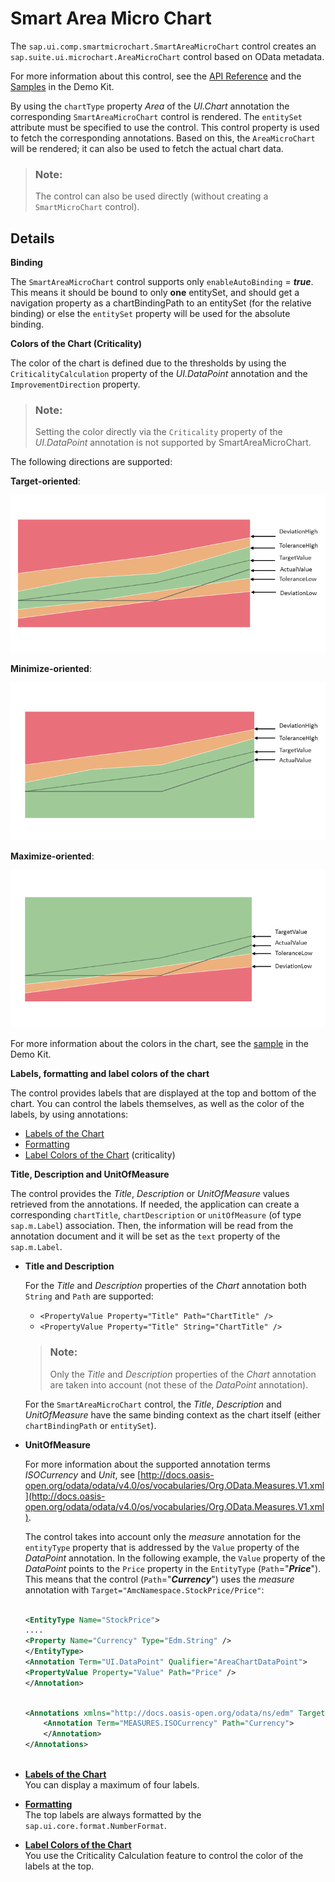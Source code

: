 <!-- loio283cdca9709e4c4ebfa8f2324da371f9 -->

# Smart Area Micro Chart

The `sap.ui.comp.smartmicrochart.SmartAreaMicroChart` control creates an `sap.suite.ui.microchart.AreaMicroChart` control based on OData metadata.

For more information about this control, see the [API Reference](https://ui5.sap.com/#/api/sap.ui.comp.smartmicrochart.SmartAreaMicroChart) and the [Samples](https://ui5.sap.com/#/entity/sap.ui.comp.smartmicrochart.SmartAreaMicroChart) in the Demo Kit.

By using the `chartType` property *Area* of the *UI.Chart* annotation the corresponding `SmartAreaMicroChart` control is rendered. The `entitySet` attribute must be specified to use the control. This control property is used to fetch the corresponding annotations. Based on this, the `AreaMicroChart` will be rendered; it can also be used to fetch the actual chart data.

> ### Note:  
> The control can also be used directly \(without creating a `SmartMicroChart` control\).



## Details

**Binding**

The `SmartAreaMicroChart` control supports only `enableAutoBinding` = ***true***. This means it should be bound to only **one** entitySet, and should get a navigation property as a chartBindingPath to an entitySet \(for the relative binding\) or else the `entitySet` property will be used for the absolute binding.

**Colors of the Chart \(Criticality\)**

The color of the chart is defined due to the thresholds by using the `CriticalityCalculation` property of the *UI.DataPoint* annotation and the `ImprovementDirection` property.

> ### Note:  
> Setting the color directly via the `Criticality` property of the *UI.DataPoint* annotation is not supported by SmartAreaMicroChart.

The following directions are supported:

**Target-oriented**:

![](images/SmartAreaMicroChart_Target_a6645d5.png)

**Minimize-oriented**:

![](images/SmartAreaMicroChart_Minimize_d2a13a2.png)

**Maximize-oriented**:

![](images/SmartAreaMicroChart_Maximize_8a22824.png)

For more information about the colors in the chart, see the [sample](https://ui5.sap.com/#/entity/sap.ui.comp.smartmicrochart.SmartAreaMicroChart/sample/sap.ui.comp.sample.smartmicrochart.SmartAreaMicroChart) in the Demo Kit.

**Labels, formatting and label colors of the chart**

The control provides labels that are displayed at the top and bottom of the chart. You can control the labels themselves, as well as the color of the labels, by using annotations:

-   [Labels of the Chart](labels-of-the-chart-8664d4b.md)
-   [Formatting](formatting-8cd1dc3.md)
-   [Label Colors of the Chart](label-colors-of-the-chart-aa4bf0f.md) \(criticality\)

**Title, Description and UnitOfMeasure**

The control provides the *Title*, *Description* or *UnitOfMeasure* values retrieved from the annotations. If needed, the application can create a corresponding `chartTitle`, `chartDescription` or `unitOfMeasure` \(of type `sap.m.Label`\) association. Then, the information will be read from the annotation document and it will be set as the `text` property of the `sap.m.Label`.

-   **Title and Description**

    For the *Title* and *Description* properties of the *Chart* annotation both `String` and `Path` are supported:

    -   `<PropertyValue Property="Title" Path="ChartTitle" />`
    -   `<PropertyValue Property="Title" String="ChartTitle" />` 

    > ### Note:  
    > Only the *Title* and *Description* properties of the *Chart* annotation are taken into account \(not these of the *DataPoint* annotation\).

    For the `SmartAreaMicroChart` control, the *Title*, *Description* and *UnitOfMeasure* have the same binding context as the chart itself \(either `chartBindingPath` or `entitySet`\).

-   **UnitOfMeasure**

    For more information about the supported annotation terms *ISOCurrency* and *Unit*, see [http://docs.oasis-open.org/odata/odata/v4.0/os/vocabularies/Org.OData.Measures.V1.xml](http://docs.oasis-open.org/odata/odata/v4.0/os/vocabularies/Org.OData.Measures.V1.xml).

    The control takes into account only the *measure* annotation for the `entityType` property that is addressed by the `Value` property of the *DataPoint* annotation. In the following example, the `Value` property of the *DataPoint* points to the `Price` property in the `EntityType` \(`Path`="***Price***"\). This means that the control \(`Path`="***Currency***"\) uses the *measure* annotation with `Target="AmcNamespace.StockPrice/Price"`:

    ```xml
    
    <EntityType Name="StockPrice">
    ....
    <Property Name="Currency" Type="Edm.String" />
    </EntityType>
    <Annotation Term="UI.DataPoint" Qualifier="AreaChartDataPoint">
    <PropertyValue Property="Value" Path="Price" />
    </Annotation>
    
    ```

    ```xml
    
    <Annotations xmlns="http://docs.oasis-open.org/odata/ns/edm" Target="AmcNamespace.StockPrice/Price" >
    	<Annotation Term="MEASURES.ISOCurrency" Path="Currency">
    	</Annotation>
    </Annotations>
    					 
    ```


-   **[Labels of the Chart](labels-of-the-chart-8664d4b.md "You can display a maximum of four labels.")**  
You can display a maximum of four labels.
-   **[Formatting](formatting-8cd1dc3.md "The top labels are always formatted by the
			sap.ui.core.format.NumberFormat.")**  
The top labels are always formatted by the `sap.ui.core.format.NumberFormat`.
-   **[Label Colors of the Chart](label-colors-of-the-chart-aa4bf0f.md "You use the Criticality Calculation feature to control the color of the labels at the
		top.")**  
You use the Criticality Calculation feature to control the color of the labels at the top.

